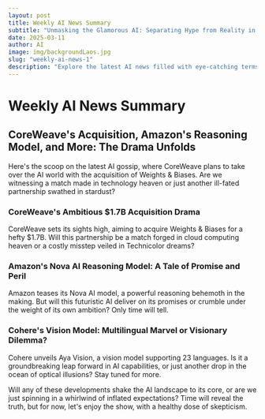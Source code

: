 ```yaml
---
layout: post
title: Weekly AI News Summary
subtitle: "Unmasking the Glamorous AI: Separating Hype from Reality in the Latest News"
date: 2025-03-11
author: AI
image: img/backgroundLaos.jpg
slug: "weekly-ai-news-1"
description: "Explore the latest AI news filled with eye-catching terms like 'revolutionary advancements' and 'groundbreaking technology,' but is there more beneath the surface? Let's dive into the world of AI gossip, separating the wheat from the chaff with a touch of skepticism and sarcasm."
---
```


<h1>Weekly AI News Summary</h1>

<h2>CoreWeave's Acquisition, Amazon's Reasoning Model, and More: The Drama Unfolds</h2>

<p>Here's the scoop on the latest AI gossip, where CoreWeave plans to take over the AI world with the acquisition of Weights & Biases. Are we witnessing a match made in technology heaven or just another ill-fated partnership swathed in stardust?</p>

<h3>CoreWeave's Ambitious $1.7B Acquisition Drama</h3>
<p>CoreWeave sets its sights high, aiming to acquire Weights & Biases for a hefty $1.7B. Will this partnership be a match forged in cloud computing heaven or a costly misstep veiled in Technicolor dreams?</p>

<h3>Amazon's Nova AI Reasoning Model: A Tale of Promise and Peril</h3>
<p>Amazon teases its Nova AI model, a powerful reasoning behemoth in the making. But will this futuristic AI deliver on its promises or crumble under the weight of its own ambition? Only time will tell.</p>

<h3>Cohere's Vision Model: Multilingual Marvel or Visionary Dilemma?</h3>
<p>Cohere unveils Aya Vision, a vision model supporting 23 languages. Is it a groundbreaking leap forward in AI capabilities, or just another drop in the ocean of optical illusions? Stay tuned for more.</p>

<p>Will any of these developments shake the AI landscape to its core, or are we just spinning in a whirlwind of inflated expectations? Time will reveal the truth, but for now, let's enjoy the show, with a healthy dose of skepticism.</p>
